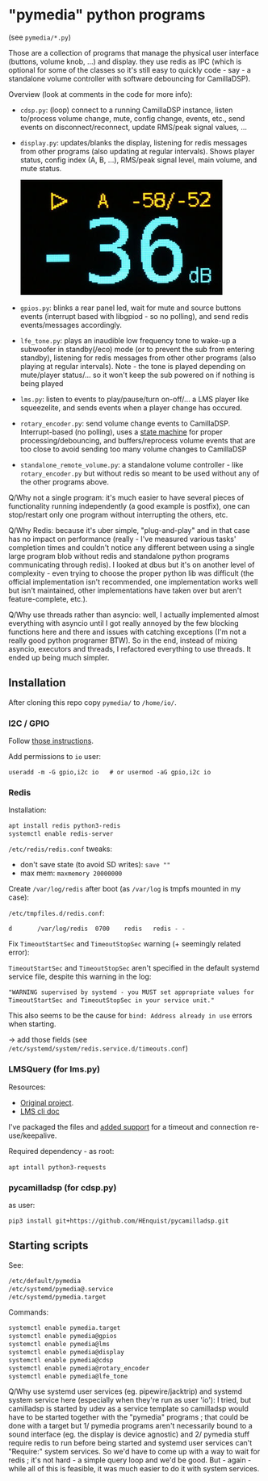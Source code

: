 # "pymedia" python programs

(see `pymedia/*.py`)

Those are a collection of programs that manage the physical user interface
(buttons, volume knob, ...) and display. they use redis as IPC (which is
optional for some of the classes so it's still easy to quickly code - say - a
standalone volume controller with software debouncing for CamillaDSP).

Overview (look at comments in the code for more info):

- `cdsp.py`: (loop) connect to a running CamillaDSP instance, listen to/process
  volume change, mute, config change, events, etc., send events on
  disconnect/reconnect, update RMS/peak signal values, ...

- `display.py`: updates/blanks the display, listening for redis messages from
  other programs (also updating at regular intervals). Shows player status,
  config index (A, B, ...), RMS/peak signal level, main volume, and mute status.

  ![display](img/display.jpg)

- `gpios.py`: blinks a rear panel led, wait for mute and source buttons events
  (interrupt based with libgpiod - so no polling), and send redis
  events/messages accordingly.

- `lfe_tone.py`: plays an inaudible low frequency tone to wake-up a subwoofer in
  standby(/eco) mode (or to prevent the sub from entering standby), listening
  for redis messages from other other programs (also playing at regular
  intervals). Note - the tone is played depending on mute/player status/... so
  it won't keep the sub powered on if nothing is being played

- `lms.py`: listen to events to play/pause/turn on-off/... a LMS player like
  squeezelite, and sends events when a player change has occured.

- `rotary_encoder.py`: send volume change events to CamillaDSP. Interrupt-based
  (no polling), uses a [state machine](https://github.com/buxtronix/arduino/tree/master/libraries/Rotary)
  for proper processing/debouncing, and buffers/reprocess volume events that are
  too close to avoid sending too many volume changes to CamillaDSP

- `standalone_remote_volume.py`: a standalone volume controller - like
  `rotary_encoder.py` but without redis so meant to be used without any of the
  other programs above.


Q/Why not a single program: it's much easier to have several pieces of
functionality running independently (a good example is postfix), one can
stop/restart only one program without interrupting the others, etc.

Q/Why Redis: because it's uber simple, "plug-and-play" and in that case has no
impact on performance (really - I've measured various tasks' completion times
and couldn't notice any different between using a single large program blob
without redis and standalone python programs communicating through redis). I
looked at dbus but it's on another level of complexity - even trying to choose
the proper python lib was difficult (the official implementation isn't
recommended, one implementation works well but isn't maintained, other
implementations have taken over but aren't feature-complete, etc.).

Q/Why use threads rather than asyncio: well, I actually implemented almost
everything with asyncio until I got really annoyed by the few blocking functions
here and there and issues with catching exceptions (I'm not a really good python
programer BTW). So in the end, instead of mixing asyncio, executors and
threads, I refactored everything to use threads. It ended up being much simpler.


## Installation

After cloning this repo copy `pymedia/` to `/home/io/`.


### I2C / GPIO

Follow [those instructions](i2c_gpio.md).

Add permissions to `io` user:

```
useradd -m -G gpio,i2c io	# or usermod -aG gpio,i2c io
```


### Redis

Installation:

```
apt install redis python3-redis
systemctl enable redis-server
```

`/etc/redis/redis.conf` tweaks:

- don't save state (to avoid SD writes): `save ""`
- max mem: `maxmemory 20000000`

Create `/var/log/redis` after boot (as `/var/log` is tmpfs mounted in my case):

`/etc/tmpfiles.d/redis.conf`:

```
d       /var/log/redis  0700    redis   redis - -
```

Fix `TimeoutStartSec` and `TimeoutStopSec` warning (+ seemingly related error):

`TimeoutStartSec` and `TimeoutStopSec` aren't specified in the default systemd
service file, despite this warning in the log:

```
"WARNING supervised by systemd - you MUST set appropriate values for
TimeoutStartSec and TimeoutStopSec in your service unit."
```

This also seems to be the cause for `bind: Address already in use` errors when
starting.

-> add those fields (see `/etc/systemd/system/redis.service.d/timeouts.conf`)


### LMSQuery (for lms.py)

Resources:
- [Original project](https://github.com/roberteinhaus/lmsquery).
- [LMS cli
  doc](https://github.com/elParaguayo/LMS-CLI-Documentation/blob/master/LMS-CLI.md)

I've packaged the files and [added
support](https://github.com/roberteinhaus/lmsquery/pull/3) for a timeout and
connection re-use/keepalive.

Required dependency - as root:

`apt intall python3-requests`


### pycamilladsp (for cdsp.py)

as user:

```
pip3 install git+https://github.com/HEnquist/pycamilladsp.git
```

## Starting scripts

See:

```
/etc/default/pymedia
/etc/systemd/pymedia@.service
/etc/systemd/pymedia.target
```

Commands:

```
systemctl enable pymedia.target
systemctl enable pymedia@gpios
systemctl enable pymedia@lms
systemctl enable pymedia@display
systemctl enable pymedia@cdsp
systemctl enable pymedia@rotary_encoder
systemctl enable pymedia@lfe_tone
```

Q/Why use systemd user services (eg. pipewire/jacktrip) and systemd system
service here (especially when they're run as user 'io'): I tried, but camilladsp
is started by udev as a service template so camilladsp would have to be started
together with the "pymedia" programs ; that could be done with a target but 1/
pymedia programs aren't necessarily bound to a sound interface (eg. the display
is device agnostic) and 2/ pymedia stuff require redis to run before being
started and systemd user services can't "Require:" system services. So we'd
have to come up with a way to wait for redis ; it's not hard - a simple query
loop and we'd be good. But - again - while all of this is feasible, it was much
easier to do it with system services.
